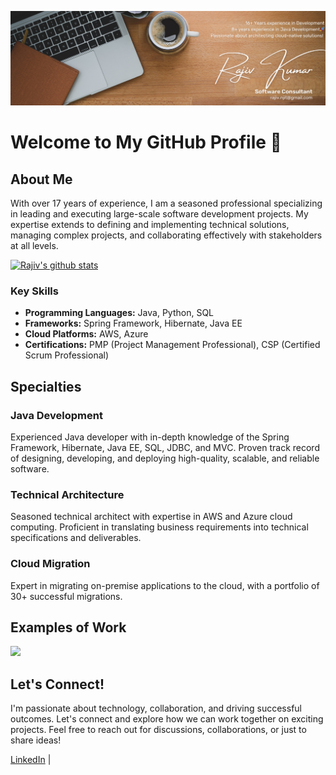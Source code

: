 ![Software Consultant](https://github.com/rajiv-njit/rajiv-njit/blob/main/Rajiv%20Profile%20LinkedIn%20Banner.png)

# Welcome to My GitHub Profile 👋

## About Me

With over 17 years of experience, I am a seasoned professional specializing in leading and executing large-scale software development projects. My expertise extends to defining and implementing technical solutions, managing complex projects, and collaborating effectively with stakeholders at all levels. 

[![Rajiv's github stats](https://github-readme-stats.vercel.app/api?username=rajiv-njit)](https://github.com/rajiv-njit/github-readme-stats)

### Key Skills
- **Programming Languages:** Java, Python, SQL
- **Frameworks:** Spring Framework, Hibernate, Java EE
- **Cloud Platforms:** AWS, Azure
- **Certifications:** PMP (Project Management Professional), CSP (Certified Scrum Professional)

## Specialties

### Java Development
Experienced Java developer with in-depth knowledge of the Spring Framework, Hibernate, Java EE, SQL, JDBC, and MVC. Proven track record of designing, developing, and deploying high-quality, scalable, and reliable software.

### Technical Architecture
Seasoned technical architect with expertise in AWS and Azure cloud computing. Proficient in translating business requirements into technical specifications and deliverables.

### Cloud Migration
Expert in migrating on-premise applications to the cloud, with a portfolio of 30+ successful migrations. 

## Examples of Work
<img src=".gif" width ="256" />

## Let's Connect!

I'm passionate about technology, collaboration, and driving successful outcomes. Let's connect and explore how we can work together on exciting projects. Feel free to reach out for discussions, collaborations, or just to share ideas!

[LinkedIn](https://www.linkedin.com/in/rkumarms/) | 
